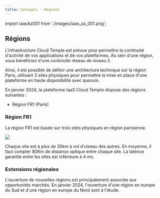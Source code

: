 ```yaml
---
title: Concepts - Régions
---
```


import iaasAz001 from './images/iaas_az_001.png';

## Régions

L'infrastructure Cloud Temple est prévue pour permettre la continuité d'activité de vos applications et de vos plateformes. 
Au sein d'une région, vous bénéficiez d'une continuité réseau de niveau 2.

Ainsi, il est possible de définir une architecture technique sur la région Paris, utilisant 3 sites physiques pour permettre la mise en place d'une plateforme en haute disponibilité avec quorum.

En janvier 2024, la plateforme IaaS Cloud Temple dispose des régions suivantes :

- Région FR1 (Paris)

### Région FR1

La région FR1 est basée sur trois sites physiques en région parisienne. 

<img src={iaasAz001} />

Chaque site est à plus de 30km à vol d'oiseau des autres. En moyenne, il faut compter 80Km de distance optique entre chaque site. La latence garantie entre les sites est inférieure à 4 ms.

### Extensions régionales

L'ouverture de nouvelles régions est principalement associée aux opportunités marchés. En janvier 2024, l'ouverture d'une région en europe du Sud et d'une région en europe du Nord sont à l'étude.
